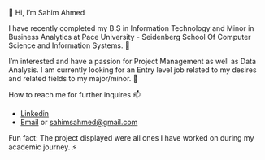 👋 Hi, I’m Sahim Ahmed


I have recently completed my B.S in Information Technology and Minor in Business Analytics at Pace University -
Seidenberg School Of Computer Science and Information Systems. 🌱 

I’m interested and have a passion for Project Management as well as Data Analysis. I am currently looking for an Entry level job related to my desires and
related fields to my major/minor. 👀 
  
How to reach me for further inquires 📫 
- [Linkedin](https://www.linkedin.com/in/sahimahmed03/)
- [Email](sahimsahmed@gmail.com) or sahimsahmed@gmail.com

Fun fact: The project displayed were all ones I have worked on during my academic journey. ⚡

<!---
SahimAhmed/SahimAhmed is a ✨ special ✨ repository because its `README.md` (this file) appears on your GitHub profile.
You can click the Preview link to take a look at your changes.
--->
